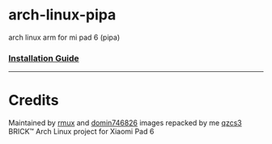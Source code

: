 # arch-linux-pipa
arch linux arm for mi pad 6 (pipa)

### [Installation Guide](https://github.com/qzcs3/arch-linux-pipa/wiki/Installation-guide)
***

# Credits

Maintained by [rmux](https://github.com/rmuxnet) and [domin746826](https://github.com/domin746826)
images repacked by me [qzcs3](https://github.com/qzcs3)
BRICK™ Arch Linux project for Xiaomi Pad 6

